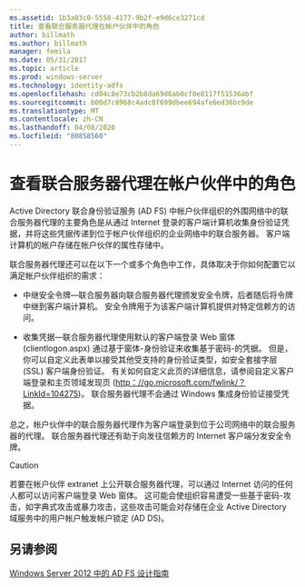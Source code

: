```yaml
---
ms.assetid: 1b3a03c0-5558-4177-9b2f-e9d6ce3271cd
title: 查看联合服务器代理在帐户伙伴中的角色
author: billmath
ms.author: billmath
manager: femila
ms.date: 05/31/2017
ms.topic: article
ms.prod: windows-server
ms.technology: identity-adfs
ms.openlocfilehash: cd04c8e73cb2b8da69d6ab0cf0e8117f51536abf
ms.sourcegitcommit: b00d7c8968c4adc8f699dbee694afe6ed36bc9de
ms.translationtype: MT
ms.contentlocale: zh-CN
ms.lasthandoff: 04/08/2020
ms.locfileid: "80858560"
---
```

# <a name="review-the-role-of-the-federation-server-proxy-in-the-account-partner"></a>查看联合服务器代理在帐户伙伴中的角色

Active Directory 联合身份验证服务 \(AD FS\) 中帐户伙伴组织的外围网络中的联合服务器代理的主要角色是从通过 Internet 登录的客户端计算机收集身份验证凭据，并将这些凭据传递到位于帐户伙伴组织的企业网络中的联合服务器。 客户端计算机的帐户存储在帐户伙伴的属性存储中。  
  
联合服务器代理还可以在以下一个或多个角色中工作，具体取决于你如何配置它以满足帐户伙伴组织的需求：  
  
-   中继安全令牌—联合服务器向联合服务器代理颁发安全令牌，后者随后将令牌中继到客户端计算机。 安全令牌用于为该客户端计算机提供对特定信赖方的访问。  
  
-   收集凭据—联合服务器代理使用默认的客户端登录 Web 窗体 \(clientlogon.aspx\) 通过基于窗体\-身份验证来收集基于密码\-的凭据。 但是，你可以自定义此表单以接受其他受支持的身份验证类型，如安全套接字层 \(SSL\) 客户端身份验证。 有关如何自定义此页的详细信息，请参阅自定义客户端登录和主页领域发现页 \([http：\/\/go.microsoft.com\/fwlink\/？LinkId\=104275](https://go.microsoft.com/fwlink/?LinkId=104275)\)。 联合服务器代理不会通过 Windows 集成身份验证接受凭据。  
  
总之，帐户伙伴中的联合服务器代理作为客户端登录到位于公司网络中的联合服务器的代理。 联合服务器代理还有助于向发往信赖方的 Internet 客户端分发安全令牌。  
  
> [!CAUTION]  
> 若要在帐户伙伴 extranet 上公开联合服务器代理，可以通过 Internet 访问的任何人都可以访问客户端登录 Web 窗体。 这可能会使组织容易遭受一些基于密码\-攻击，如字典式攻击或暴力攻击，这些攻击可能会对存储在企业 Active Directory 域服务中的用户帐户触发帐户锁定 \(AD DS\)。  
  

## <a name="see-also"></a>另请参阅
[Windows Server 2012 中的 AD FS 设计指南](AD-FS-Design-Guide-in-Windows-Server-2012.md)
